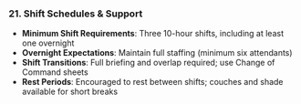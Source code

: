 ### **21\. Shift Schedules & Support**

* **Minimum Shift Requirements**: Three 10-hour shifts, including at least one overnight  
* **Overnight Expectations**: Maintain full staffing (minimum six attendants)  
* **Shift Transitions**: Full briefing and overlap required; use Change of Command sheets  
* **Rest Periods**: Encouraged to rest between shifts; couches and shade available for short breaks 